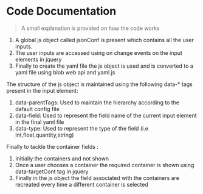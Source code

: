 # Code Documentation

> A small explanation is provided on how the code works

1. A global js object called jsonConf is present which contains all the user inputs.
2. The user inputs are accessed using on change events on the input elements in jquery
3. Finally to create the yaml file the js object is used and is converted to a yaml file using blob web api and yaml.js

The structure of the js object is maintained using the following data-* tags present in the input element:

1. data-parentTags: Used to maintain the hierarchy according to the dafault config file
2. data-field: Used to represent the field name of the current input element in the final yaml file
3. data-type: Used to represent the type of the field (i.e int,float,quantity,string)

Finally to tackle the container fields :

1. Initially the containers and not shown
2. Once a user chooses a container the required container is shown using data-targetCont tag in jquery
3. Finally in the js object the field associated with the containers are recreated every time a different container is selected
